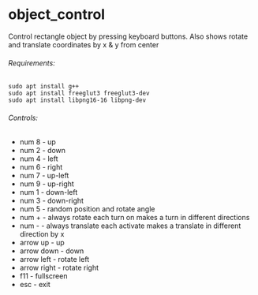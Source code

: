 # object_control
Control rectangle object by pressing keyboard buttons. Also shows rotate and translate coordinates by x & y from center

###### Requirements:
```
sudo apt install g++
sudo apt install freeglut3 freeglut3-dev
sudo apt install libpng16-16 libpng-dev
```

###### Controls:
- num 8 - up
- num 2 - down
- num 4 - left
- num 6 - right
- num 7 - up-left
- num 9 - up-right
- num 1 - down-left
- num 3 - down-right
- num 5 - random position and rotate angle
- num + - always rotate each turn on makes a turn in different directions
- num - - always translate each activate makes a translate in different direction by x
- arrow up - up
- arrow down - down
- arrow left - rotate left
- arrow right - rotate right
- f11 - fullscreen
- esc - exit

